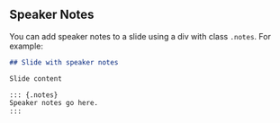 ## Speaker Notes

You can add speaker notes to a slide using a div with class `.notes`. For example:

```{.markdown code-preview="/docs/presentations/revealjs/examples/slide-with-speaker-notes.qmd"}
## Slide with speaker notes

Slide content

::: {.notes}
Speaker notes go here.
:::
```
